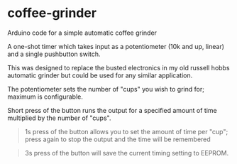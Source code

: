 # coffee-grinder
Arduino code for a simple automatic coffee grinder

A one-shot timer which takes input as a potentiometer (10k and up, linear) and a single pushbutton switch.

This was designed to replace the busted electronics in my old russell hobbs automatic grinder but could be used for any similar application.

The potentiometer sets the number of "cups" you wish to grind for; maximum is configurable.

Short press of the button runs the output for a specified amount of time multiplied by the number of "cups".

>1s press of the button allows you to set the amount of time per "cup"; press again to stop the output and the time will be remembered

>3s press of the button will save the current timing setting to EEPROM.

